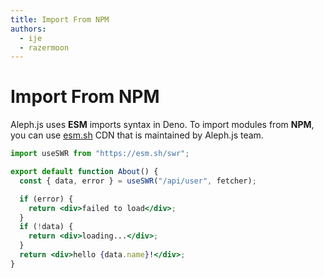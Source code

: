 ```yaml
---
title: Import From NPM
authors:
  - ije
  - razermoon
---
```


# Import From NPM

Aleph.js uses **ESM** imports syntax in Deno. To import modules from **NPM**,
you can use [esm.sh](https://esm.sh) CDN that is maintained by Aleph.js team.

```jsx
import useSWR from "https://esm.sh/swr";

export default function About() {
  const { data, error } = useSWR("/api/user", fetcher);

  if (error) {
    return <div>failed to load</div>;
  }
  if (!data) {
    return <div>loading...</div>;
  }
  return <div>hello {data.name}!</div>;
}
```
